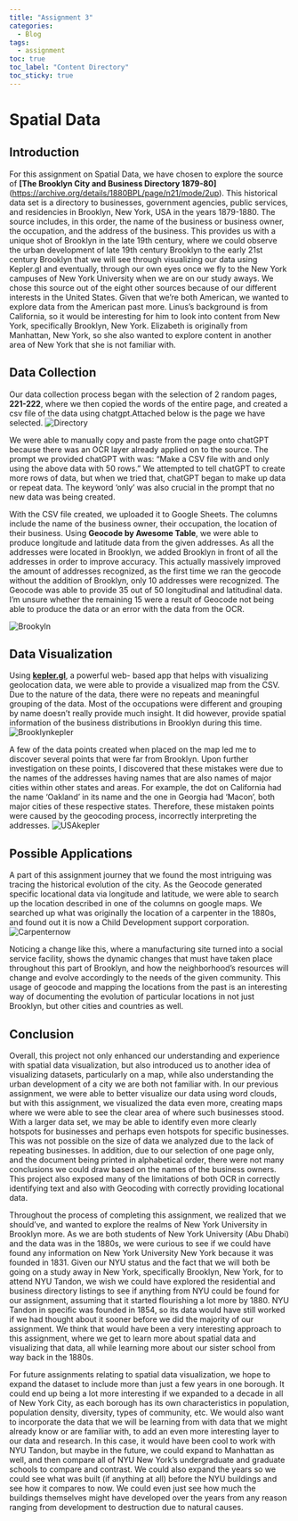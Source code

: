 ```yaml
---
title: "Assignment 3"
categories:
  - Blog
tags:
  - assignment
toc: true
toc_label: "Content Directory"
toc_sticky: true
---
```


# Spatial Data

## **Introduction**
For this assignment on Spatial Data, we have chosen to explore the source of **[The Brooklyn City and Business Directory 1879-80]**(https://archive.org/details/1880BPL/page/n21/mode/2up). This historical data set is a directory to businesses, government agencies, public services, and residencies in Brooklyn, New York, USA in the years 1879-1880. The source includes, in this order, the name of the business or business owner, the occupation, and the address of the business. This provides us with a unique shot of Brooklyn in the late 19th century, where we could observe the urban development of late 19th century Brooklyn to the early 21st century Brooklyn that we will see through visualizing our data using Kepler.gl and eventually, through our own eyes once we fly to the New York campuses of New York University when we are on our study aways.
We chose this source out of the eight other sources because of our different interests in the United States. Given that we’re both American, we wanted to explore data from the American past more. Linus’s background is from California, so it would be interesting for him to look into content from New York, specifically Brooklyn, New York. Elizabeth is originally from Manhattan, New York, so she also wanted to explore content in another area of New York that she is not familiar with. 



## **Data Collection**

Our data collection process began with the selection of 2 random pages, **221-222**, where we then copied the words of the entire page, and created a csv file of the data using chatgpt.Attached below is the page we have selected. 
![Directory](/assets/images/Directory.png)

 We were able to manually copy and paste from the page onto chatGPT because there was an OCR layer already applied on to the source. The prompt we provided chatGPT with was: “Make a CSV file with and only using the above data with 50 rows.” We attempted to tell chatGPT to create more rows of data, but when we tried that, chatGPT began to make up data or repeat data. The keyword ‘only’ was also crucial in the prompt that no new data was being created.

With the CSV file created, we uploaded it to Google Sheets. The columns include the name of the business owner, their occupation, the location of their business. Using **Geocode by Awesome Table**, we were able to produce longitude and latitude data from the given addresses. As all the addresses were located in Brooklyn, we added Brooklyn in front of all the addresses in order to improve accuracy. This actually massively improved the amount of addresses recognized, as the first time we ran the geocode without the addition of Brooklyn, only 10 addresses were recognized. The Geocode was able to provide 35 out of 50 longitudinal and latitudinal data. I’m unsure whether the remaining 15 were a result of Geocode not being able to produce the data or an error with the data from the OCR. 

![Brookyln](/assets/images/Brooklyn.png)


## Data Visualization


Using **[kepler.gl](https://kepler.gl)**, a powerful web- based app that helps with visualizing geolocation data, we were able to provide a visualized map from the CSV. Due to the nature of the data, there were no repeats and meaningful grouping of the data. Most of the occupations were different and grouping by name doesn’t really provide much insight. It did however, provide spatial information of the business distributions in Brooklyn during this time.
![Brooklynkepler](/assets/images/brooklynkepler.png)

A few of the data points created when placed on the map led me to discover several points that were far from Brooklyn. Upon further investigation on these points, I discovered that these mistakes were due to the names of the addresses having names that are also names of major cities within other states and areas. For example, the dot on California had the name ‘Oakland’ in its name and the one in Georgia had ‘Macon’, both major cities of these respective states. Therefore, these mistaken points were caused by the geocoding process, incorrectly interpreting the addresses. 
![USAkepler](/assets/images/USAkepler.png)

## Possible Applications
A part of this assignment journey that we found the most intriguing was tracing the historical evolution of the city. As the Geocode generated specific locational data via longitude and latitude, we were able to search up the location described in one of the columns on google maps. We searched up what was originally the location of a carpenter in the 1880s, and found out it is now a Child Development support corporation. 
![Carpenternow](/assets/images/carpenternow.png)


Noticing a change like this, where a manufacturing site turned into a social service facility, shows the dynamic changes that must have taken place throughout this part of Brooklyn, and how the neighborhood’s resources will change and evolve accordingly to the needs of the given community. This usage of geocode and mapping the locations from the past is an interesting way of documenting the evolution of particular locations in not just Brooklyn, but other cities and countries as well. 



## Conclusion
Overall, this project not only enhanced our understanding and experience with spatial data visualization, but also introduced us to another idea of visualizing datasets, particularly on a map, while also understanding the urban development of a city we are both not familiar with. In our previous assignment, we were able to better visualize our data using word clouds, but with this assignment, we visualized the data even more, creating maps where we were able to see the clear area of where such businesses stood. With a larger data set, we may be able to identify even more clearly hotspots for businesses and perhaps even hotspots for specific businesses. This was not possible on the size of data we analyzed due to the lack of repeating businesses. In addition, due to our selection of one page only, and the document being printed in alphabetical order, there were not many conclusions we could draw based on the names of the business owners. This project also exposed many of the limitations of both OCR in correctly identifying text and also with Geocoding with correctly providing locational data. 

Throughout the process of completing this assignment, we realized that we should’ve, and wanted to explore the realms of New York University in Brooklyn more. As we are both students of New York University (Abu Dhabi) and the data was in the 1880s, we were curious to see if we could have found any information on New York University New York because it was founded in 1831. Given our NYU status and the fact that we will both be going on a study away in New York, specifically Brooklyn, New York, for to attend NYU Tandon, we wish we could have explored the residential and business directory listings to see if anything from NYU could be found for our assignment, assuming that it started flourishing a lot more by 1880. NYU Tandon in specific was founded in 1854, so its data would have still worked if we had thought about it sooner before we did the majority of our assignment. We think that would have been a very interesting approach to this assignment, where we get to learn more about spatial data and visualizing that data, all while learning more about our sister school from way back in the 1880s.

For future assignments relating to spatial data visualization, we hope to expand the dataset to include more than just a few years in one borough. It could end up being a lot more interesting if we expanded to a decade in all of New York City, as each borough has its own characteristics in population, population density, diversity, types of community, etc. We would also want to incorporate the data that we will be learning from with data that we might already know or are familiar with, to add an even more interesting layer to our data and research. In this case, it would have been cool to work with NYU Tandon, but maybe in the future, we could expand to Manhattan as well, and then compare all of NYU New York’s undergraduate and graduate schools to compare and contrast. We could also expand the years so we could see what was built (if anything at all) before the NYU buildings and see how it compares to now. We could even just see how much the buildings themselves might have developed over the years from any reason ranging from development to destruction due to natural causes.



